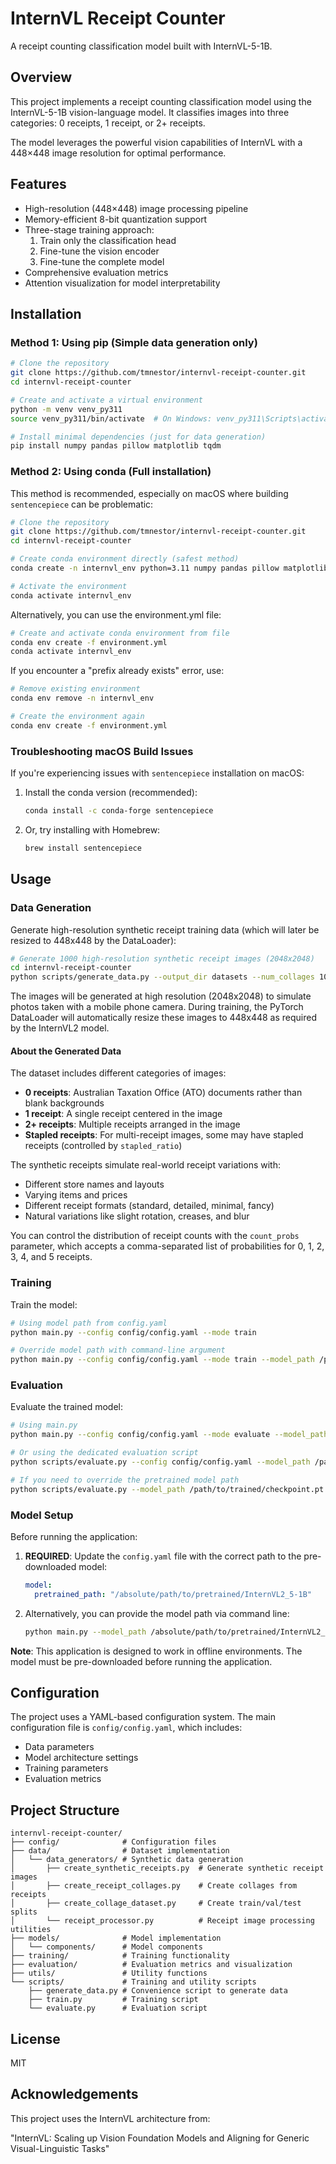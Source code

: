 # InternVL Receipt Counter

A receipt counting classification model built with InternVL-5-1B.

## Overview

This project implements a receipt counting classification model using the InternVL-5-1B vision-language model. It classifies images into three categories: 0 receipts, 1 receipt, or 2+ receipts.

The model leverages the powerful vision capabilities of InternVL with a 448×448 image resolution for optimal performance.

## Features

- High-resolution (448×448) image processing pipeline
- Memory-efficient 8-bit quantization support
- Three-stage training approach:
  1. Train only the classification head
  2. Fine-tune the vision encoder
  3. Fine-tune the complete model
- Comprehensive evaluation metrics
- Attention visualization for model interpretability

## Installation

### Method 1: Using pip (Simple data generation only)

```bash
# Clone the repository
git clone https://github.com/tmnestor/internvl-receipt-counter.git
cd internvl-receipt-counter

# Create and activate a virtual environment
python -m venv venv_py311
source venv_py311/bin/activate  # On Windows: venv_py311\Scripts\activate

# Install minimal dependencies (just for data generation)
pip install numpy pandas pillow matplotlib tqdm
```

### Method 2: Using conda (Full installation)

This method is recommended, especially on macOS where building `sentencepiece` can be problematic:

```bash
# Clone the repository
git clone https://github.com/tmnestor/internvl-receipt-counter.git
cd internvl-receipt-counter

# Create conda environment directly (safest method)
conda create -n internvl_env python=3.11 numpy pandas pillow matplotlib tqdm pytorch torchvision sentencepiece einops -c conda-forge -c pytorch

# Activate the environment
conda activate internvl_env
```

Alternatively, you can use the environment.yml file:

```bash
# Create and activate conda environment from file
conda env create -f environment.yml
conda activate internvl_env
```

If you encounter a "prefix already exists" error, use:

```bash
# Remove existing environment
conda env remove -n internvl_env

# Create the environment again
conda env create -f environment.yml
```

### Troubleshooting macOS Build Issues

If you're experiencing issues with `sentencepiece` installation on macOS:

1. Install the conda version (recommended):
   ```bash
   conda install -c conda-forge sentencepiece
   ```

2. Or, try installing with Homebrew:
   ```bash
   brew install sentencepiece
   ```

## Usage

### Data Generation

Generate high-resolution synthetic receipt training data (which will later be resized to 448x448 by the DataLoader):

```bash
# Generate 1000 high-resolution synthetic receipt images (2048x2048)
cd internvl-receipt-counter
python scripts/generate_data.py --output_dir datasets --num_collages 1000 --count_probs "0.3,0.3,0.2,0.1,0.1" --stapled_ratio 0.3 --image_size 2048
```

The images will be generated at high resolution (2048x2048) to simulate photos taken with a mobile phone camera. During training, the PyTorch DataLoader will automatically resize these images to 448x448 as required by the InternVL2 model.

#### About the Generated Data

The dataset includes different categories of images:

- **0 receipts**: Australian Taxation Office (ATO) documents rather than blank backgrounds
- **1 receipt**: A single receipt centered in the image
- **2+ receipts**: Multiple receipts arranged in the image
- **Stapled receipts**: For multi-receipt images, some may have stapled receipts (controlled by `stapled_ratio`)

The synthetic receipts simulate real-world receipt variations with:
- Different store names and layouts
- Varying items and prices
- Different receipt formats (standard, detailed, minimal, fancy)
- Natural variations like slight rotation, creases, and blur

You can control the distribution of receipt counts with the `count_probs` parameter, which accepts a comma-separated list of probabilities for 0, 1, 2, 3, 4, and 5 receipts.

### Training

Train the model:

```bash
# Using model path from config.yaml
python main.py --config config/config.yaml --mode train

# Override model path with command-line argument
python main.py --config config/config.yaml --mode train --model_path /path/to/pretrained/InternVL2_5-1B
```

### Evaluation

Evaluate the trained model:

```bash
# Using main.py
python main.py --config config/config.yaml --mode evaluate --model_path /path/to/trained/checkpoint.pt

# Or using the dedicated evaluation script
python scripts/evaluate.py --config config/config.yaml --model_path /path/to/trained/checkpoint.pt

# If you need to override the pretrained model path
python scripts/evaluate.py --model_path /path/to/trained/checkpoint.pt --pretrained_model_path /path/to/pretrained/InternVL2_5-1B
```

### Model Setup

Before running the application:

1. **REQUIRED**: Update the `config.yaml` file with the correct path to the pre-downloaded model:
   ```yaml
   model:
     pretrained_path: "/absolute/path/to/pretrained/InternVL2_5-1B"
   ```

2. Alternatively, you can provide the model path via command line:
   ```bash
   python main.py --model_path /absolute/path/to/pretrained/InternVL2_5-1B
   ```

**Note**: This application is designed to work in offline environments. The model must be pre-downloaded before running the application.

## Configuration

The project uses a YAML-based configuration system. The main configuration file is `config/config.yaml`, which includes:

- Data parameters
- Model architecture settings
- Training parameters
- Evaluation metrics

## Project Structure

```
internvl-receipt-counter/
├── config/              # Configuration files
├── data/                # Dataset implementation
│   └── data_generators/ # Synthetic data generation
│       ├── create_synthetic_receipts.py  # Generate synthetic receipt images
│       ├── create_receipt_collages.py    # Create collages from receipts
│       ├── create_collage_dataset.py     # Create train/val/test splits
│       └── receipt_processor.py          # Receipt image processing utilities
├── models/              # Model implementation
│   └── components/      # Model components
├── training/            # Training functionality
├── evaluation/          # Evaluation metrics and visualization
├── utils/               # Utility functions
└── scripts/             # Training and utility scripts
    ├── generate_data.py # Convenience script to generate data
    ├── train.py         # Training script
    └── evaluate.py      # Evaluation script
```

## License

MIT

## Acknowledgements

This project uses the InternVL architecture from:

"InternVL: Scaling up Vision Foundation Models and Aligning for Generic Visual-Linguistic Tasks"

